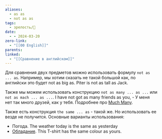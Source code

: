 ```yaml
---
aliases:
  - as as
  - not as as
tags:
  - зрелость/🌱
date:
  - - 2024-03-20
zero-link:
  - "[[00 English]]"
parents: 
linked:
  - "[[Сравнение в английском]]"
---
```

Для сравнения двух предметов можно использовать формулу `not as ... as`. Например, мы хотим сказать не такой большой как, по английски это будет not as big as. Piter is not as tall as Jack.

Также мы можем использовать конструкцию `not as many ... as ...` или `not as mach ... as ...`. I have not got as many friends as you, - У меня нет так много друзей, как у тебя. Подробнее про [Much Many](Much%20Many.md).

Также есть конструкция `the same ... as` - такой же. Но использовать ее везде не получится. Основные варианты использования:
- Погода. The weather today is the same as yesterday
- [Обладание](Обладание.md). This T-shirt has the same colour as yours.